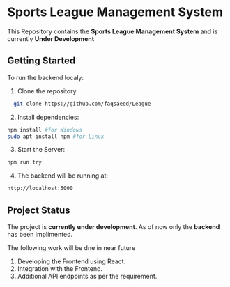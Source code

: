 # Sports League Management System


This Repository contains the **Sports League Management System** and is currently **Under Development**

## Getting Started
To run the backend localy:
1. Clone the repository
```bash
  git clone https://github.com/faqsaeed/League
```
2. Install dependencies:
```bash
npm install #for Windows
sudo apt install npm #for Linux
```
3. Start the Server:
```bash
npm run try
```
4. The backend will be running at:
```bash
http://localhost:5000
```

## Project Status
The project is **currently under development**. As of now only the **backend** has been implimented.

The following work will be dne in near future
1. Developing the Frontend using React.
2. Integration with the Frontend.
3. Additional API endpoints as per the requirement. 